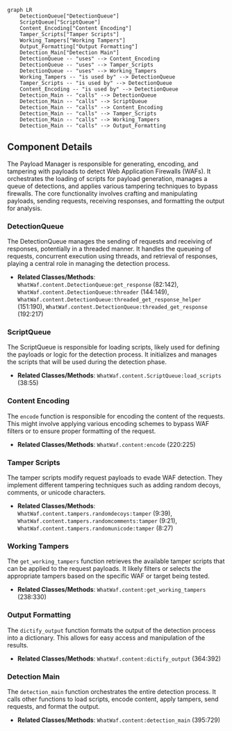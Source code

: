 ```mermaid
graph LR
    DetectionQueue["DetectionQueue"]
    ScriptQueue["ScriptQueue"]
    Content_Encoding["Content Encoding"]
    Tamper_Scripts["Tamper Scripts"]
    Working_Tampers["Working Tampers"]
    Output_Formatting["Output Formatting"]
    Detection_Main["Detection Main"]
    DetectionQueue -- "uses" --> Content_Encoding
    DetectionQueue -- "uses" --> Tamper_Scripts
    DetectionQueue -- "uses" --> Working_Tampers
    Working_Tampers -- "is used by" --> DetectionQueue
    Tamper_Scripts -- "is used by" --> DetectionQueue
    Content_Encoding -- "is used by" --> DetectionQueue
    Detection_Main -- "calls" --> DetectionQueue
    Detection_Main -- "calls" --> ScriptQueue
    Detection_Main -- "calls" --> Content_Encoding
    Detection_Main -- "calls" --> Tamper_Scripts
    Detection_Main -- "calls" --> Working_Tampers
    Detection_Main -- "calls" --> Output_Formatting
```

## Component Details

The Payload Manager is responsible for generating, encoding, and tampering with payloads to detect Web Application Firewalls (WAFs). It orchestrates the loading of scripts for payload generation, manages a queue of detections, and applies various tampering techniques to bypass firewalls. The core functionality involves crafting and manipulating payloads, sending requests, receiving responses, and formatting the output for analysis.

### DetectionQueue
The DetectionQueue manages the sending of requests and receiving of responses, potentially in a threaded manner. It handles the queueing of requests, concurrent execution using threads, and retrieval of responses, playing a central role in managing the detection process.
- **Related Classes/Methods**: `WhatWaf.content.DetectionQueue:get_response` (82:142), `WhatWaf.content.DetectionQueue:threader` (144:149), `WhatWaf.content.DetectionQueue:threaded_get_response_helper` (151:190), `WhatWaf.content.DetectionQueue:threaded_get_response` (192:217)

### ScriptQueue
The ScriptQueue is responsible for loading scripts, likely used for defining the payloads or logic for the detection process. It initializes and manages the scripts that will be used during the detection phase.
- **Related Classes/Methods**: `WhatWaf.content.ScriptQueue:load_scripts` (38:55)

### Content Encoding
The `encode` function is responsible for encoding the content of the requests. This might involve applying various encoding schemes to bypass WAF filters or to ensure proper formatting of the request.
- **Related Classes/Methods**: `WhatWaf.content:encode` (220:225)

### Tamper Scripts
The tamper scripts modify request payloads to evade WAF detection. They implement different tampering techniques such as adding random decoys, comments, or unicode characters.
- **Related Classes/Methods**: `WhatWaf.content.tampers.randomdecoys:tamper` (9:39), `WhatWaf.content.tampers.randomcomments:tamper` (9:21), `WhatWaf.content.tampers.randomunicode:tamper` (8:27)

### Working Tampers
The `get_working_tampers` function retrieves the available tamper scripts that can be applied to the request payloads. It likely filters or selects the appropriate tampers based on the specific WAF or target being tested.
- **Related Classes/Methods**: `WhatWaf.content:get_working_tampers` (238:330)

### Output Formatting
The `dictify_output` function formats the output of the detection process into a dictionary. This allows for easy access and manipulation of the results.
- **Related Classes/Methods**: `WhatWaf.content:dictify_output` (364:392)

### Detection Main
The `detection_main` function orchestrates the entire detection process. It calls other functions to load scripts, encode content, apply tampers, send requests, and format the output.
- **Related Classes/Methods**: `WhatWaf.content:detection_main` (395:729)